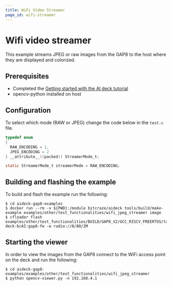 ```yaml
---
title: WiFi Video Streamer
page_id: wifi-streamer
---
```



# Wifi video streamer

This example streams JPEG or raw images from the GAP8 to the host where they are displayed and
colorized.

## Prerequisites

* Completed the [Getting started with the AI deck tutorial](/documentation/tutorials/getting-started-with-aideck/)
* opencv-python installed on host

## Configuration

To select which mode (RAW or JPEG) change the code below in the ```test.c``` file.

```c
typedef enum
{
  RAW_ENCODING = 1,
  JPEG_ENCODING = 2
} __attribute__((packed)) StreamerMode_t;

static StreamerMode_t streamerMode = RAW_ENCODING;
```

## Building and flashing the example

To build and flash the example run the following:

```shell
$ cd aideck-gap8-examples
$ docker run --rm -v ${PWD}:/module bitcraze/aideck tools/build/make-example examples/other/test_functionalities/wifi_jpeg_streamer image
$ cfloader flash examples/other/test_functionalities/BUILD/GAP8_V2/GCC_RISCV_FREERTOS/target.board.devices.flash.img deck-bcAI:gap8-fw -w radio://0/80/2M
```

## Starting the viewer

In order to view the images from the GAP8 connect to the WiFi access point on the deck and
run the following:

```shell
$ cd aideck-gap8-examples/examples/other/test_functionalities/wifi_jpeg_streamer
$ python opencv-viewer.py -n 192.168.4.1
```
